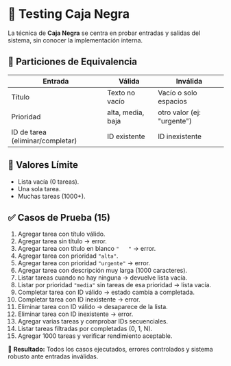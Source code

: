 # 🧪 Testing Caja Negra

La técnica de **Caja Negra** se centra en probar entradas y salidas del sistema, sin conocer la implementación interna.

## 🎯 Particiones de Equivalencia
| Entrada              | Válida | Inválida |
|----------------------|--------|----------|
| Título               | Texto no vacío | Vacío o solo espacios |
| Prioridad            | alta, media, baja | otro valor (ej: "urgente") |
| ID de tarea (eliminar/completar) | ID existente | ID inexistente |

## 📐 Valores Límite
- Lista vacía (0 tareas).
- Una sola tarea.
- Muchas tareas (1000+).

## ✅ Casos de Prueba (15)
1. Agregar tarea con título válido.  
2. Agregar tarea sin título → error.  
3. Agregar tarea con título en blanco `"   "` → error.  
4. Agregar tarea con prioridad `"alta"`.  
5. Agregar tarea con prioridad `"urgente"` → error.  
6. Agregar tarea con descripción muy larga (1000 caracteres).  
7. Listar tareas cuando no hay ninguna → devuelve lista vacía.  
8. Listar por prioridad `"media"` sin tareas de esa prioridad → lista vacía.  
9. Completar tarea con ID válido → estado cambia a completada.  
10. Completar tarea con ID inexistente → error.  
11. Eliminar tarea con ID válido → desaparece de la lista.  
12. Eliminar tarea con ID inexistente → error.  
13. Agregar varias tareas y comprobar IDs secuenciales.  
14. Listar tareas filtradas por completadas (0, 1, N).  
15. Agregar 1000 tareas y verificar rendimiento aceptable.  

📌 **Resultado:** Todos los casos ejecutados, errores controlados y sistema robusto ante entradas inválidas.
